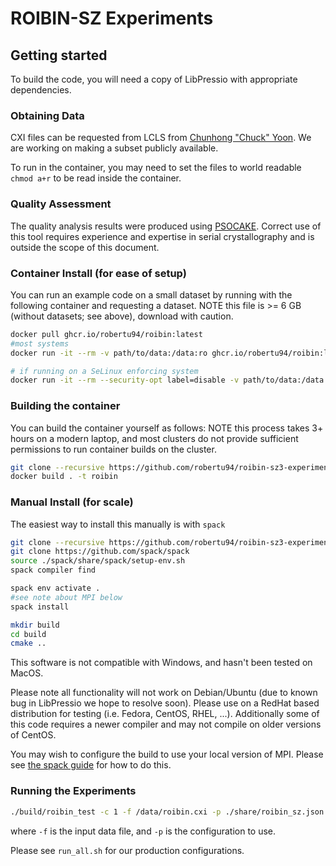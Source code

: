 # ROIBIN-SZ Experiments

## Getting started

To build the code, you will need a copy of LibPressio with appropriate dependencies.

### Obtaining Data

CXI files can be requested from LCLS from [Chunhong "Chuck" Yoon](https://profiles.stanford.edu/chun-hong-yoon).  We are working on making a subset publicly available.

To run in the container, you may need to set the files to world readable `chmod a+r` to be read inside the container.

### Quality Assessment

The quality analysis results were produced using [PSOCAKE](https://confluence.slac.stanford.edu/display/PSDM/Psocake+SFX+tutorial).
Correct use of this tool requires experience and expertise in serial
crystallography and is outside the scope of this document.


### Container Install (for ease of setup)

You can run an example code on a small dataset by running with the following container and requesting a dataset.
NOTE this file is >= 6 GB (without datasets; see above), download with caution.

```bash
docker pull ghcr.io/robertu94/roibin:latest
#most systems
docker run -it --rm -v path/to/data:/data:ro ghcr.io/robertu94/roibin:latest

# if running on a SeLinux enforcing system
docker run -it --rm --security-opt label=disable -v path/to/data:/data:ro roibin
```

### Building the container

You can build the container yourself as follows:
NOTE this process takes 3+ hours on a modern laptop, and most clusters do not
provide sufficient permissions to run container builds on the cluster.

```bash
git clone --recursive https://github.com/robertu94/roibin-sz3-experiments
docker build . -t roibin
```

### Manual Install (for scale)

The easiest way to install this manually is with `spack`

```bash
git clone --recursive https://github.com/robertu94/roibin-sz3-experiments
git clone https://github.com/spack/spack
source ./spack/share/spack/setup-env.sh
spack compiler find

spack env activate .
#see note about MPI below
spack install

mkdir build
cd build
cmake ..
```

This software is not compatible with Windows, and hasn't been tested on MacOS.

Please note all functionality will not work on Debian/Ubuntu (due to known bug in LibPressio we hope to resolve soon).
Please use on a RedHat based distribution for testing (i.e. Fedora, CentOS, RHEL, ...).
Additionally some of this code requires a newer compiler and may not compile on older versions of CentOS.

You may wish to configure the build to use your local version of MPI.
Please see [the spack guide](https://spack.readthedocs.io/en/latest/build_settings.html#external-packages) for how to do this.

### Running the Experiments

```bash
./build/roibin_test -c 1 -f /data/roibin.cxi -p ./share/roibin_sz.json
```

where `-f` is the input data file, and `-p` is the configuration to use.

Please see `run_all.sh` for our production configurations.
